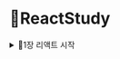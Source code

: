 # 🥕ReactStudy
<details>
<summary>📙1장 리액트 시작</summary>
<div markdown="1">

## 📖1.1 왜 리액트 인가?
## 📖1.2 리액트의 특징
## 📖1.3 작업 환경 설정
</div>
</detail>
